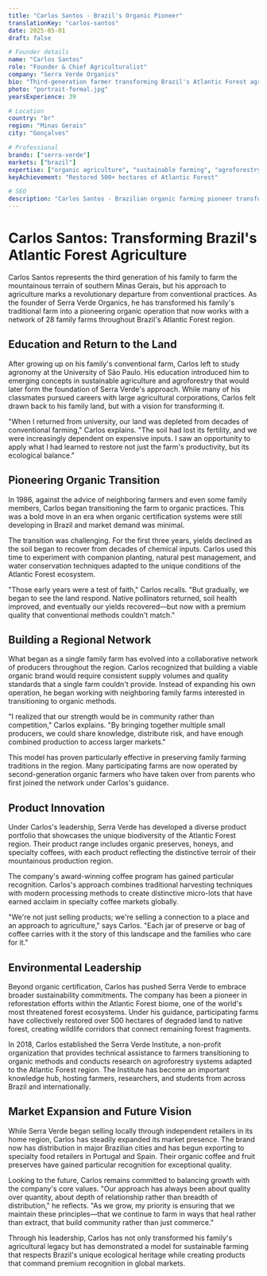 ```yaml
---
title: "Carlos Santos - Brazil's Organic Pioneer"
translationKey: "carlos-santos"
date: 2025-05-01
draft: false

# Founder details
name: "Carlos Santos"
role: "Founder & Chief Agriculturalist"
company: "Serra Verde Organics"
bio: "Third-generation farmer transforming Brazil's Atlantic Forest agriculture through organic practices."
photo: "portrait-formal.jpg"
yearsExperience: 39

# Location
country: "br"
region: "Minas Gerais"
city: "Gonçalves"

# Professional
brands: ["serra-verde"]
markets: ["brazil"]
expertise: ["organic agriculture", "sustainable farming", "agroforestry", "export development"]
keyAchievement: "Restored 500+ hectares of Atlantic Forest"

# SEO
description: "Carlos Santos - Brazilian organic farming pioneer transforming Atlantic Forest agriculture through sustainable practices."
---
```


# Carlos Santos: Transforming Brazil's Atlantic Forest Agriculture

Carlos Santos represents the third generation of his family to farm the mountainous terrain of southern Minas Gerais, but his approach to agriculture marks a revolutionary departure from conventional practices. As the founder of Serra Verde Organics, he has transformed his family's traditional farm into a pioneering organic operation that now works with a network of 28 family farms throughout Brazil's Atlantic Forest region.

## Education and Return to the Land

After growing up on his family's conventional farm, Carlos left to study agronomy at the University of São Paulo. His education introduced him to emerging concepts in sustainable agriculture and agroforestry that would later form the foundation of Serra Verde's approach. While many of his classmates pursued careers with large agricultural corporations, Carlos felt drawn back to his family land, but with a vision for transforming it.

"When I returned from university, our land was depleted from decades of conventional farming," Carlos explains. "The soil had lost its fertility, and we were increasingly dependent on expensive inputs. I saw an opportunity to apply what I had learned to restore not just the farm's productivity, but its ecological balance."

## Pioneering Organic Transition

In 1986, against the advice of neighboring farmers and even some family members, Carlos began transitioning the farm to organic practices. This was a bold move in an era when organic certification systems were still developing in Brazil and market demand was minimal.

The transition was challenging. For the first three years, yields declined as the soil began to recover from decades of chemical inputs. Carlos used this time to experiment with companion planting, natural pest management, and water conservation techniques adapted to the unique conditions of the Atlantic Forest ecosystem.

"Those early years were a test of faith," Carlos recalls. "But gradually, we began to see the land respond. Native pollinators returned, soil health improved, and eventually our yields recovered—but now with a premium quality that conventional methods couldn't match."

## Building a Regional Network

What began as a single family farm has evolved into a collaborative network of producers throughout the region. Carlos recognized that building a viable organic brand would require consistent supply volumes and quality standards that a single farm couldn't provide. Instead of expanding his own operation, he began working with neighboring family farms interested in transitioning to organic methods.

"I realized that our strength would be in community rather than competition," Carlos explains. "By bringing together multiple small producers, we could share knowledge, distribute risk, and have enough combined production to access larger markets."

This model has proven particularly effective in preserving family farming traditions in the region. Many participating farms are now operated by second-generation organic farmers who have taken over from parents who first joined the network under Carlos's guidance.

## Product Innovation

Under Carlos's leadership, Serra Verde has developed a diverse product portfolio that showcases the unique biodiversity of the Atlantic Forest region. Their product range includes organic preserves, honeys, and specialty coffees, with each product reflecting the distinctive terroir of their mountainous production region.

The company's award-winning coffee program has gained particular recognition. Carlos's approach combines traditional harvesting techniques with modern processing methods to create distinctive micro-lots that have earned acclaim in specialty coffee markets globally.

"We're not just selling products; we're selling a connection to a place and an approach to agriculture," says Carlos. "Each jar of preserve or bag of coffee carries with it the story of this landscape and the families who care for it."

## Environmental Leadership

Beyond organic certification, Carlos has pushed Serra Verde to embrace broader sustainability commitments. The company has been a pioneer in reforestation efforts within the Atlantic Forest biome, one of the world's most threatened forest ecosystems. Under his guidance, participating farms have collectively restored over 500 hectares of degraded land to native forest, creating wildlife corridors that connect remaining forest fragments.

In 2018, Carlos established the Serra Verde Institute, a non-profit organization that provides technical assistance to farmers transitioning to organic methods and conducts research on agroforestry systems adapted to the Atlantic Forest region. The Institute has become an important knowledge hub, hosting farmers, researchers, and students from across Brazil and internationally.

## Market Expansion and Future Vision

While Serra Verde began selling locally through independent retailers in its home region, Carlos has steadily expanded its market presence. The brand now has distribution in major Brazilian cities and has begun exporting to specialty food retailers in Portugal and Spain. Their organic coffee and fruit preserves have gained particular recognition for exceptional quality.

Looking to the future, Carlos remains committed to balancing growth with the company's core values. "Our approach has always been about quality over quantity, about depth of relationship rather than breadth of distribution," he reflects. "As we grow, my priority is ensuring that we maintain these principles—that we continue to farm in ways that heal rather than extract, that build community rather than just commerce."

Through his leadership, Carlos has not only transformed his family's agricultural legacy but has demonstrated a model for sustainable farming that respects Brazil's unique ecological heritage while creating products that command premium recognition in global markets.
